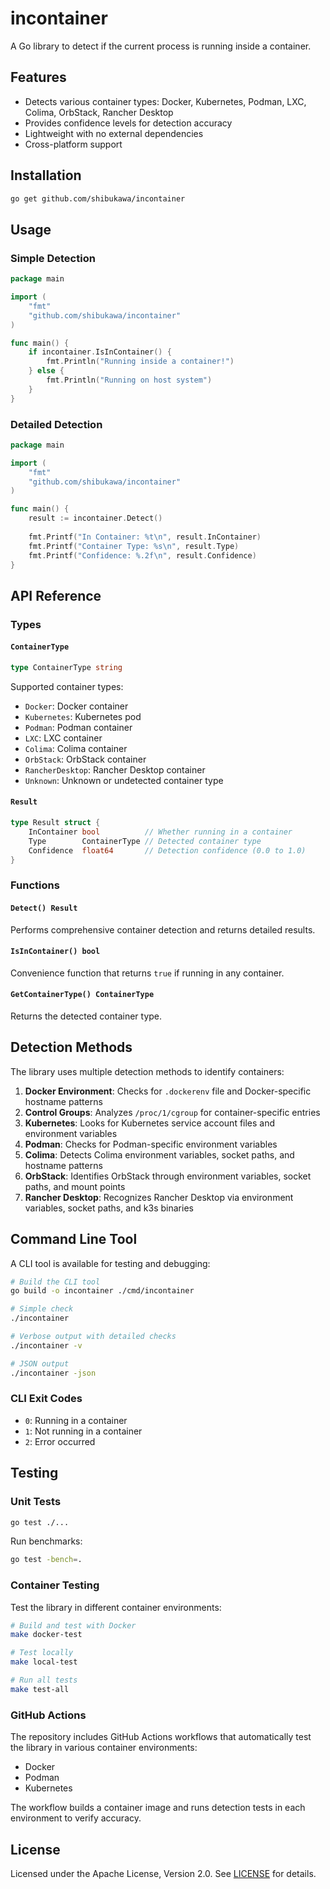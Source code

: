 # incontainer

A Go library to detect if the current process is running inside a container.

## Features

- Detects various container types: Docker, Kubernetes, Podman, LXC, Colima, OrbStack, Rancher Desktop
- Provides confidence levels for detection accuracy
- Lightweight with no external dependencies
- Cross-platform support

## Installation

```bash
go get github.com/shibukawa/incontainer
```

## Usage

### Simple Detection

```go
package main

import (
    "fmt"
    "github.com/shibukawa/incontainer"
)

func main() {
    if incontainer.IsInContainer() {
        fmt.Println("Running inside a container!")
    } else {
        fmt.Println("Running on host system")
    }
}
```

### Detailed Detection

```go
package main

import (
    "fmt"
    "github.com/shibukawa/incontainer"
)

func main() {
    result := incontainer.Detect()
    
    fmt.Printf("In Container: %t\n", result.InContainer)
    fmt.Printf("Container Type: %s\n", result.Type)
    fmt.Printf("Confidence: %.2f\n", result.Confidence)
}
```

## API Reference

### Types

#### `ContainerType`
```go
type ContainerType string
```

Supported container types:
- `Docker`: Docker container
- `Kubernetes`: Kubernetes pod  
- `Podman`: Podman container
- `LXC`: LXC container
- `Colima`: Colima container
- `OrbStack`: OrbStack container
- `RancherDesktop`: Rancher Desktop container
- `Unknown`: Unknown or undetected container type

#### `Result`
```go
type Result struct {
    InContainer bool          // Whether running in a container
    Type        ContainerType // Detected container type
    Confidence  float64       // Detection confidence (0.0 to 1.0)
}
```

### Functions

#### `Detect() Result`
Performs comprehensive container detection and returns detailed results.

#### `IsInContainer() bool`
Convenience function that returns `true` if running in any container.

#### `GetContainerType() ContainerType`
Returns the detected container type.

## Detection Methods

The library uses multiple detection methods to identify containers:

1. **Docker Environment**: Checks for `.dockerenv` file and Docker-specific hostname patterns
2. **Control Groups**: Analyzes `/proc/1/cgroup` for container-specific entries
3. **Kubernetes**: Looks for Kubernetes service account files and environment variables
4. **Podman**: Checks for Podman-specific environment variables
5. **Colima**: Detects Colima environment variables, socket paths, and hostname patterns
6. **OrbStack**: Identifies OrbStack through environment variables, socket paths, and mount points
7. **Rancher Desktop**: Recognizes Rancher Desktop via environment variables, socket paths, and k3s binaries

## Command Line Tool

A CLI tool is available for testing and debugging:

```bash
# Build the CLI tool
go build -o incontainer ./cmd/incontainer

# Simple check
./incontainer

# Verbose output with detailed checks
./incontainer -v

# JSON output
./incontainer -json
```

### CLI Exit Codes
- `0`: Running in a container
- `1`: Not running in a container  
- `2`: Error occurred

## Testing

### Unit Tests
```bash
go test ./...
```

Run benchmarks:
```bash
go test -bench=.
```

### Container Testing
Test the library in different container environments:

```bash
# Build and test with Docker
make docker-test

# Test locally
make local-test

# Run all tests
make test-all
```

### GitHub Actions
The repository includes GitHub Actions workflows that automatically test the library in various container environments:
- Docker
- Podman  
- Kubernetes

The workflow builds a container image and runs detection tests in each environment to verify accuracy.

## License

Licensed under the Apache License, Version 2.0. See [LICENSE](LICENSE) for details.